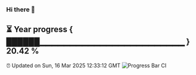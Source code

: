 ### Hi there 👋
⏳ Year progress { ██████▁▁▁▁▁▁▁▁▁▁▁▁▁▁▁▁▁▁▁▁▁▁▁▁ } 20.42 %
---
⏰ Updated on Sun, 16 Mar 2025 12:33:12 GMT
![Progress Bar CI](https://github.com/liununu/liununu/workflows/Progress%20Bar%20CI/badge.svg)
